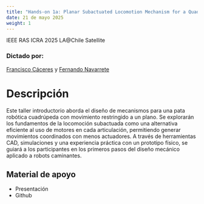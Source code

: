 ```yaml
---
title: "Hands-on 1a: Planar Subactuated Locomotion Mechanism for a Quadruped Robot Leg"
date: 21 de mayo 2025
weight: 1
---
```

IEEE RAS ICRA 2025 LA@Chile Satellite

### Dictado por: 
[Francisco Cáceres](/team/franciscoc/) y 
[Fernando Navarrete](/team/fernandon/)

# Descripción
Este taller introductorio aborda el diseño de mecanismos para una pata robótica cuadrúpeda con movimiento restringido a un plano. Se explorarán los fundamentos de la locomoción subactuada como una alternativa eficiente al uso de motores en cada articulación, permitiendo generar movimientos coordinados con menos actuadores. A través de herramientas CAD, simulaciones y una experiencia práctica con un prototipo físico, se guiará a los participantes en los primeros pasos del diseño mecánico aplicado a robots caminantes. 


## Material de apoyo

- Presentación
- Github


